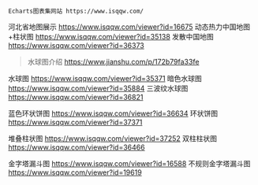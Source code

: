 ```ad-note
Echarts图表集网站 https://www.isqqw.com/
```


河北省地图展示 https://www.isqqw.com/viewer?id=16675
动态热力中国地图+柱状图 https://www.isqqw.com/viewer?id=35138
发散中国地图 https://www.isqqw.com/viewer?id=36373



> 水球图介绍 https://www.jianshu.com/p/172b79fa33fe

水球图 https://www.isqqw.com/viewer?id=35371
暗色水球图 https://www.isqqw.com/viewer?id=35884
三波纹水球图 https://www.isqqw.com/viewer?id=36821


蓝色环状饼图 https://www.isqqw.com/viewer?id=36634
环状饼图 https://www.isqqw.com/viewer?id=37371


堆叠柱状图 https://www.isqqw.com/viewer?id=37252
双柱柱状图 https://www.isqqw.com/viewer?id=36466


金字塔漏斗图 https://www.isqqw.com/viewer?id=16588
不规则金字塔漏斗图 https://www.isqqw.com/viewer?id=19619




